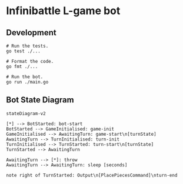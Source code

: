 # Infinibattle L-game bot

## Development

```shell
# Run the tests.
go test ./...

# Format the code.
go fmt ./...

# Run the bot.
go run ./main.go
```

## Bot State Diagram

```mermaid
stateDiagram-v2

[*] --> BotStarted: bot-start
BotStarted --> GameInitialised: game-init
GameInitialised --> AwaitingTurn: game-start\n[turnState]
AwaitingTurn --> TurnInitialised: turn-init
TurnInitialised --> TurnStarted: turn-start\n[turnState]
TurnStarted --> AwaitingTurn

AwaitingTurn --> [*]: throw
AwaitingTurn --> AwaitingTurn: sleep [seconds]

note right of TurnStarted: Output\n[PlacePiecesCommand]\nturn-end

```
